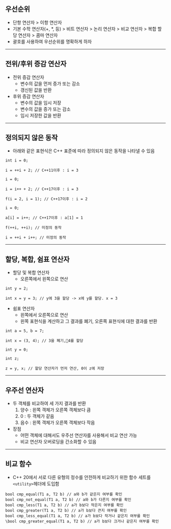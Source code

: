 ## 우선순위
- 단항 연산자 > 이항 연산자
- 기본 수학 연산자(+, *, 등) > 비트 연산자 > 논리 연산자 > 비교 연산자 > 복합 할당 연산자 > 콤마 연산자
- 괄호를 사용하여 우선순위를 명확하게 하자
---
## 전위/후위 증감 연산자
- 전위 증감 연산자
	- 변수의 값을 먼저 증가 또는 감소
	- 갱신된 값을 반환
- 후위 증감 연산자
	- 변수의 값을 임시 저장
	- 변수의 값을 증가 또는 감소
	- 임시 저장한 값을 반환
---
## 정의되지 않은 동작
- 아래와 같은 표현식은 C++ 표준에 따라 정의되지 않은 동작을 나타낼 수 있음
```
int i = 0;

i = ++i + 2; // C++11이후 : i = 3

i = 0;

i = i++ + 2; // C++17이후 : i = 3

f(i = 2, i = 1); // C++17이후 : i = 2

i = 0;

a[i] = i++; // C++17이후 : a[1] = 1

f(++i, ++i); // 미정의 동작

i = ++i + i++; // 미정의 동작
```
---
## 할당, 복합, 쉼표 연산자
- 할당 및 복합 연산자
	- 오른쪽에서 왼쪽으로 연산
```
int y = 2;

int x = y = 3; // y에 3을 할당 -> x에 y를 할당. x = 3
```
- 쉼표 연산자
	- 왼쪽에서 오른쪽으로 연산
	- 왼쪽 표현식을 계산하고 그 결과를 폐기, 오른쪽 표현식에 대한 결과를 반환
```
int a = 5, b = 7;

int x = (3, 4); // 3을 폐기,4를 할당

int y = 0;

int z;

z = y, x; // 할당 연산자가 먼저 연산, 0이 z에 저장
```
---
## 우주선 연산자
- 두 객체를 비교하여 세 가지 결과를 반환
	1. 양수 : 왼쪽 객체가 오른쪽 객체보다 큼
	2. 0 : 두 객체가 같음
	3. 음수 : 왼쪽 객체가 오른쪽 객체보다 작음
- 장점
	- 어떤 객체에 대해서도 우주선 연산자를 사용해서 비교 연산 가능
	- 비교 연산자 오버로딩을 간소화할 수 있음
---
## 비교 함수
- C++ 20에서 서로 다른 유형의 정수를 안전하게 비교하기 위한 함수 세트를 `<utility>`헤더에 도입함
```
bool cmp_equal(T1 a, T2 b) // a와 b가 같은지 여부를 확인
bool cmp_not_equal(T1 a, T2 b) // a와 b가 다른지 여부를 확인
bool cmp_less(T1 a, T2 b) // a가 b보다 작은지 여부를 확인
bool cmp_greater(T1 a, T2 b) // a가 b보다 큰지 여부를 확인
bool cmp_less_equal(T1 a, T2 b) // a가 b보다 작거나 같은지 여부를 확인
\bool cmp_greater_equal(T1 a, T2 b) // a가 b보다 크거나 같은지 여부를 확인
```
